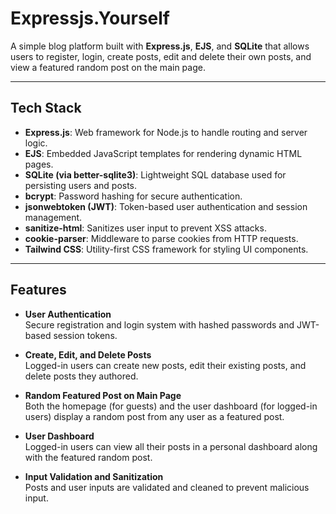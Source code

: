 # Expressjs.Yourself

A simple blog platform built with **Express.js**, **EJS**, and **SQLite** that allows users to register, login, create posts, edit and delete their own posts, and view a featured random post on the main page.

---

## Tech Stack

- **Express.js**: Web framework for Node.js to handle routing and server logic.
- **EJS**: Embedded JavaScript templates for rendering dynamic HTML pages.
- **SQLite (via better-sqlite3)**: Lightweight SQL database used for persisting users and posts.
- **bcrypt**: Password hashing for secure authentication.
- **jsonwebtoken (JWT)**: Token-based user authentication and session management.
- **sanitize-html**: Sanitizes user input to prevent XSS attacks.
- **cookie-parser**: Middleware to parse cookies from HTTP requests.
- **Tailwind CSS**: Utility-first CSS framework for styling UI components.

---

## Features

- **User Authentication**  
  Secure registration and login system with hashed passwords and JWT-based session tokens.

- **Create, Edit, and Delete Posts**  
  Logged-in users can create new posts, edit their existing posts, and delete posts they authored.

- **Random Featured Post on Main Page**  
  Both the homepage (for guests) and the user dashboard (for logged-in users) display a random post from any user as a featured post.

- **User Dashboard**  
  Logged-in users can view all their posts in a personal dashboard along with the featured random post.

- **Input Validation and Sanitization**  
  Posts and user inputs are validated and cleaned to prevent malicious input.
